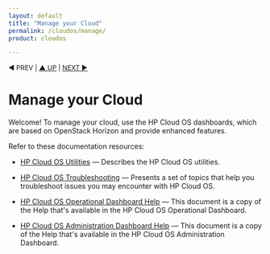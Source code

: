 ```yaml
---
layout: default
title: "Manage your Cloud"
permalink: /cloudos/manage/
product: cloudos

---
```



<p style="font-size: small;"> &#9664; PREV</a> | <a href="/cloudos/">&#9650; UP</a> | <a href="/cloudos/manage/utilities/">NEXT &#9654;</a> </p>

# Manage your Cloud

Welcome! To manage your cloud, use the HP Cloud OS dashboards, which are based on OpenStack Horizon and provide enhanced features.

Refer to these documentation resources:

* [HP Cloud OS Utilities](/cloudos/manage/utilities/) &mdash; Describes the HP Cloud OS utilities.

* [HP Cloud OS Troubleshooting](/cloudos/manage/troubleshooting/) &mdash; Presents a set of topics that help you troubleshoot issues you may encounter with HP Cloud OS.

* [HP Cloud OS Operational Dashboard Help](/cloudos/manage/operational-dashboard/) &mdash; This document is a copy of the Help that's available in the HP Cloud OS Operational Dashboard.  

* [HP Cloud OS Administration Dashboard Help](/cloudos/manage/administration-dashboard/) &mdash; This document is a copy of the Help that's available in the HP Cloud OS Administration Dashboard.
 
